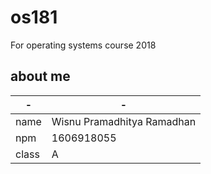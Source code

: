 # os181
For operating systems course 2018

## about me
| -     | -
|-------|-----------------------------
| name  | Wisnu Pramadhitya Ramadhan
| npm   | 1606918055
| class | A
